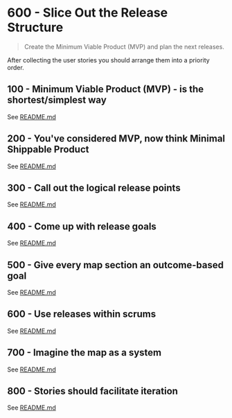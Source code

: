 # 600 - Slice Out the Release Structure

> Create the Minimum Viable Product (MVP) and plan the next releases.

After collecting the user stories you should arrange them into a priority order.

## 100 - Minimum Viable Product (MVP) - is the shortest/simplest way

See [README.md](./100/README.md)

## 200 - You've considered MVP, now think Minimal Shippable Product

See [README.md](./200/README.md)

## 300 - Call out the logical release points

See [README.md](./300/README.md)

## 400 - Come up with release goals

See [README.md](./400/README.md)

## 500 - Give every map section an outcome-based goal

See [README.md](./500/README.md)

## 600 - Use releases within scrums

See [README.md](./600/README.md)

## 700 - Imagine the map as a system

See [README.md](./700/README.md)

## 800 - Stories should facilitate iteration
See [README.md](./800/README.md)
